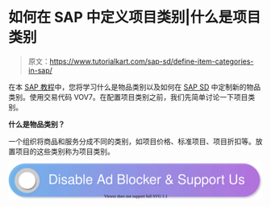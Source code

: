 # 如何在 SAP 中定义项目类别|什么是项目类别

> 原文：<https://www.tutorialkart.com/sap-sd/define-item-categories-in-sap/>

在本 [SAP 教程](https://www.tutorialkart.com/sap-tutorials/)中，您将学习什么是物品类别以及如何在 [SAP SD](https://www.tutorialkart.com/sap-sd/sap-sd-training-tutorial/) 中定制新的物品类别。使用交易代码 VOV7。在配置项目类别之前，我们先简单讨论一下项目类别。

**什么是物品类别？**

一个组织将商品和服务分成不同的类别，如项目价格、标准项目、项目折扣等。放置项目的这些类别称为项目类别。

[![](img/925da31b32d6bc3827932f6c8afb11bb.png)](https://www.tutorialkart.com/)